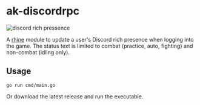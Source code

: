 # ak-discordrpc

![discord rich pressence](https://i.imgur.com/HBCna5J.jpg)

A [rhine](https://github.com/kyoukaya/rhine) module to update a user's Discord rich presence when logging into the game.
The status text is limited to combat (practice, auto, fighting) and non-combat (idling only).

## Usage

```
go run cmd/main.go
```
Or download the latest release and run the executable.

